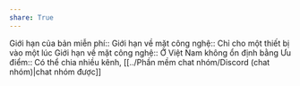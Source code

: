 ```yaml
---
share: True
---
```

Giới hạn của bản miễn phí::
Giới hạn về mặt công nghệ:: Chỉ cho một thiết bị vào một lúc
Giới hạn về mặt công nghệ:: Ở Việt Nam không ổn định bằng
Ưu điểm:: Có thể chia nhiều kênh, [[../Phần mềm chat nhóm/Discord (chat nhóm)|chat nhóm được]]
